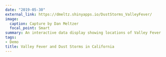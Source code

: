```yaml
---
date: "2019-05-30"
external_link: https://dmeltz.shinyapps.io/DustStorms_ValleyFever/
image:
  caption: Capture by Dan Meltzer
  focal_point: Smart
summary: An interactive data display showing locations of Valley Fever cases (by county) and dust storms (by location) in California for the years 2001-2015
tags:
- Demo
title: Valley Fever and Dust Storms in California
---
```

